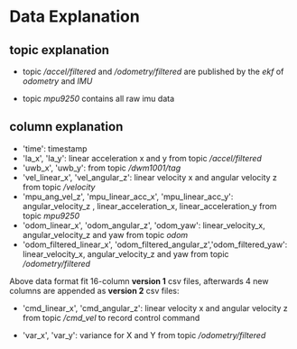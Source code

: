 # Data Explanation

## topic explanation
* topic */accel/filtered* and */odometry/filtered* are published by the *ekf* of *odometry* and *IMU*

* topic *mpu9250* contains all raw imu data

## column explanation

* 'time': timestamp  
* 'la_x', 'la_y': linear acceleration x and y from topic */accel/filtered*  
* 'uwb_x', 'uwb_y': from topic */dwm1001/tag*  
* 'vel_linear_x', 'vel_angular_z': linear velocity x and angular velocity z from topic */velocity*
* 'mpu_ang_vel_z', 'mpu_linear_acc_x', 'mpu_linear_acc_y': angular_velocity_z  , linear_acceleration_x, linear_acceleration_y from topic *mpu9250*  
* 'odom_linear_x', 'odom_angular_z', 'odom_yaw': linear_velocity_x, angular_velocity_z and yaw from topic *odom*  
* 'odom_filtered_linear_x', 'odom_filtered_angular_z','odom_filtered_yaw': linear_velocity_x, angular_velocity_z and yaw from topic */odometry/filtered*  

Above data format fit 16-column **version 1** csv files, afterwards 4 new columns are appended as **version 2** csv files:

* 'cmd_linear_x', 'cmd_angular_z': linear velocity x and angular velocity z from topic */cmd_vel* to record control command

* 'var_x', 'var_y': variance for X and Y from topic */odometry/filtered*

